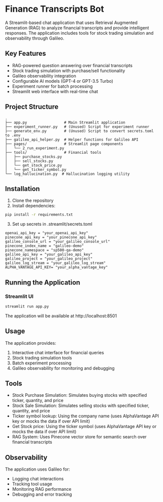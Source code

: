 # Finance Transcripts Bot

A Streamlit-based chat application that uses Retrieval Augmented Generation (RAG) to analyze financial transcripts and provide intelligent responses. The application includes tools for stock trading simulation and observability through Galileo.

## Key Features

- RAG-powered question answering over financial transcripts
- Stock trading simulation with purchase/sell functionality
- Galileo observability integration
- Configurable AI models (GPT-4 or GPT-3.5 Turbo)
- Experiment runner for batch processing
- Streamlit web interface with real-time chat

## Project Structure

```
.
├── app.py                 # Main Streamlit application
├── experiment_runner.py   # (Unused) Script for experiment runner 
├── generate_env.py        # (Unused) Script to convert secrets.toml to .env
├── galileo_api_helper.py  # Helper functions for Galileo API
├── pages/                 # Streamlit page components
│   └── 2_run_experiment.py
├── tools/                 # Financial tools
│   ├── purchase_stocks.py
│   ├── sell_stocks.py
│   └── get_stock_price.py
│   └── get_ticker_symbol.py
└── log_hallucination.py  # Hallucination logging utility
```

## Installation

1. Clone the repository
2. Install dependencies:

```bash
pip install -r requirements.txt
```

3. Set up secrets in .streamlit/secrets.toml

```env
openai_api_key = "your_openai_api_key"
pinecone_api_key = "your_pinecone_api_key"
galileo_console_url = "your_galileo_console_url"
pinecone_index_name = "galileo-demo"
pinecone_namespace = "sp500-qa-demo"
galileo_api_key = "your_galileo_api_key"
galileo_project = "your_galileo_project"
galileo_log_stream = "your_galileo_log_stream"
ALPHA_VANTAGE_API_KEY= "your_alpha_vantage_key"
```

## Running the Application
### Streamlit UI

```bash
streamlit run app.py
```

The application will be available at http://localhost:8501

## Usage

The application provides:

1. Interactive chat interface for financial queries
2. Stock trading simulation tools
3. Batch experiment processing
4. Galileo observability for monitoring and debugging

## Tools

- Stock Purchase Simulation: Simulates buying stocks with specified ticker, quantity, and price
- Stock Sale Simulation: Simulates selling stocks with specified ticker, quantity, and price
- Ticker symbol lookup: Using the company name (uses AlphaVantage API key or mocks the data if over API limit)
- Get Stock price: Using the ticker symbol (uses AlphaVantage API key or mocks the data if over API limit) 
- RAG System: Uses Pinecone vector store for semantic search over financial transcripts

## Observability

The application uses Galileo for:
- Logging chat interactions
- Tracking tool usage
- Monitoring RAG performance
- Debugging and error tracking
